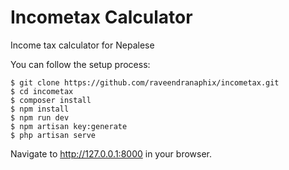 # Incometax Calculator
Income tax calculator for Nepalese

You can follow the setup process:
```console
$ git clone https://github.com/raveendranaphix/incometax.git
$ cd incometax
$ composer install
$ npm install
$ npm run dev
$ npm artisan key:generate
$ php artisan serve
```
Navigate to http://127.0.0.1:8000 in your browser.
